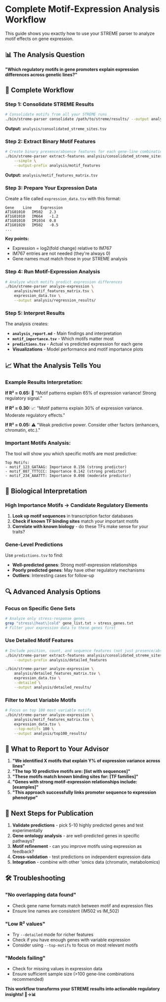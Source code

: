 # Complete Motif-Expression Analysis Workflow

This guide shows you exactly how to use your STREME parser to analyze motif effects on gene expression.

## 📊 The Analysis Question

**"Which regulatory motifs in gene promoters explain expression differences across genetic lines?"**

## 🔄 Complete Workflow

### Step 1: Consolidate STREME Results
```bash
# Consolidate motifs from all your STREME runs
./bin/streme-parser consolidate /path/to/streme/results/ --output analysis/
```
**Output:** `analysis/consolidated_streme_sites.tsv`

### Step 2: Extract Binary Motif Features
```bash
# Create binary presence/absence features for each gene-line combination
./bin/streme-parser extract-features analysis/consolidated_streme_sites.tsv \
    --simple \
    --output-prefix analysis/motif_features
```
**Output:** `analysis/motif_features_matrix.tsv`

### Step 3: Prepare Your Expression Data

Create a file called `expression_data.tsv` with this format:
```
Gene	Line	Expression
AT1G01010	IM502	2.3
AT1G01010	IM664	-1.2
AT1G01010	IM1034	0.8
AT1G01020	IM502	-0.5
...
```

**Key points:**
- Expression = log2(fold change) relative to IM767
- IM767 entries are not needed (they're always 0)
- Gene names must match those in your STREME analysis

### Step 4: Run Motif-Expression Analysis
```bash
# Analyze which motifs predict expression differences
./bin/streme-parser analyze-expression \
    analysis/motif_features_matrix.tsv \
    expression_data.tsv \
    --output analysis/regression_results/
```

### Step 5: Interpret Results

The analysis creates:
- **`analysis_report.md`** - Main findings and interpretation
- **`motif_importance.tsv`** - Which motifs matter most
- **`predictions.tsv`** - Actual vs predicted expression for each gene
- **Visualizations** - Model performance and motif importance plots

## 📈 What the Analysis Tells You

### Example Results Interpretation:

**If R² = 0.65:**
🎉 "Motif patterns explain 65% of expression variance! Strong regulatory signal."

**If R² = 0.30:**
📈 "Motif patterns explain 30% of expression variance. Moderate regulatory effects."

**If R² = 0.05:**
⚠️ "Weak predictive power. Consider other factors (enhancers, chromatin, etc.)."

### Important Motifs Analysis:
The tool will show you which specific motifs are most predictive:
```
Top Motifs:
- motif_123_GATAAG: Importance 0.156 (strong predictor)
- motif_087_TTTCCC: Importance 0.142 (strong predictor)
- motif_234_AAATTT: Importance 0.098 (moderate predictor)
```

## 🧬 Biological Interpretation

### High Importance Motifs → Candidate Regulatory Elements
1. **Look up motif sequences** in transcription factor databases
2. **Check if known TF binding sites** match your important motifs
3. **Correlate with known biology** - do these TFs make sense for your traits?

### Gene-Level Predictions
Use `predictions.tsv` to find:
- **Well-predicted genes**: Strong motif-expression relationships
- **Poorly predicted genes**: May have other regulatory mechanisms
- **Outliers**: Interesting cases for follow-up

## 🔍 Advanced Analysis Options

### Focus on Specific Gene Sets
```bash
# Analyze only stress-response genes
grep "stress\|heat\|cold" gene_list.txt > stress_genes.txt
# Filter your expression data to these genes first
```

### Use Detailed Motif Features
```bash
# Include position, count, and sequence features (not just presence/absence)
./bin/streme-parser extract-features analysis/consolidated_streme_sites.tsv \
    --output-prefix analysis/detailed_features

./bin/streme-parser analyze-expression \
    analysis/detailed_features_matrix.tsv \
    expression_data.tsv \
    --detailed \
    --output analysis/detailed_results/
```

### Filter to Most Variable Motifs
```bash
# Focus on top 100 most variable motifs
./bin/streme-parser analyze-expression \
    analysis/motif_features_matrix.tsv \
    expression_data.tsv \
    --top-motifs 100 \
    --output analysis/top100_results/
```

## 📝 What to Report to Your Advisor

1. **"We identified X motifs that explain Y% of expression variance across lines"**
2. **"The top 10 predictive motifs are: [list with sequences]"**
3. **"These motifs match known binding sites for: [TF families]"**
4. **"Genes with strong motif-expression relationships include: [examples]"**
5. **"This approach successfully links promoter sequence to expression phenotype"**

## 🚀 Next Steps for Publication

1. **Validate predictions** - pick 5-10 highly predicted genes and test experimentally
2. **Gene ontology analysis** - are well-predicted genes in specific pathways?
3. **Motif refinement** - can you improve motifs using expression as feedback?
4. **Cross-validation** - test predictions on independent expression data
5. **Integration** - combine with other 'omics data (chromatin, metabolomics)

## 🛠 Troubleshooting

### "No overlapping data found"
- Check gene name formats match between motif and expression files
- Ensure line names are consistent (IM502 vs IM_502)

### "Low R² values"
- Try `--detailed` mode for richer features
- Check if you have enough genes with variable expression
- Consider using `--top-motifs` to focus on most relevant motifs

### "Models failing"
- Check for missing values in expression data
- Ensure sufficient sample size (>100 gene-line combinations recommended)

**This workflow transforms your STREME results into actionable regulatory insights! 🧬→📊**